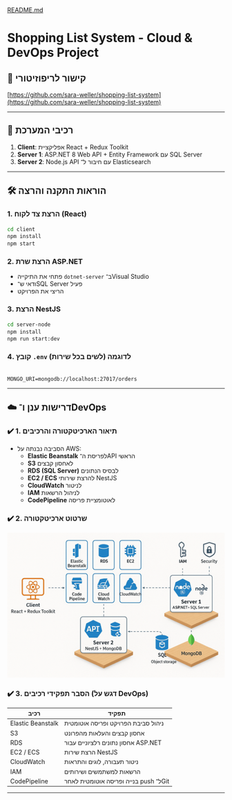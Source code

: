 [README.md](https://github.com/user-attachments/files/21406289/README.md)

# Shopping List System - Cloud & DevOps Project

## 🔗 קישור לריפוזיטורי
[https://github.com/sara-weller/shopping-list-system](https://github.com/sara-weller/shopping-list-system)

---

## 🧩 רכיבי המערכת

1. **Client**: אפליקציית React + Redux Toolkit
2. **Server 1**: ASP.NET 8 Web API + Entity Framework עם SQL Server
3. **Server 2**: Node.js API עם חיבור ל־ Elasticsearch
---

## 🛠 הוראות התקנה והרצה

### 1. הרצת צד לקוח (React)

```bash
cd client
npm install
npm start
```

### 2. הרצת שרת ASP.NET

- פתחי את התיקייה `dotnet-server` ב־Visual Studio
- ודאי ש־SQL Server פעיל
- הריצי את הפרויקט

### 3. הרצת NestJS

```bash
cd server-node
npm install
npm run start:dev
```

### 4. קובץ `.env` לדוגמה (לשים בכל שירות)

```env

MONGO_URI=mongodb://localhost:27017/orders
```

---

## ☁️ דרישות ענן ו־DevOps

### ✔️ 1. תיאור הארכיטקטורה והרכיבים

- הסביבה נבנתה על AWS:
  - **Elastic Beanstalk** לפריסת ה־API הראשי
  - **S3** לאחסון קבצים
  - **RDS (SQL Server)** לבסיס הנתונים
  - **EC2 / ECS** להרצת שירותי NestJS
  - **CloudWatch** לניטור
  - **IAM** לניהול הרשאות
  - **CodePipeline** לאוטומציית פריסה

### ✔️ 2. שרטוט ארכיטקטורה

![Architecture Diagram](docs/architecture-diagram.png)

### ✔️ 3. הסבר תפקידי רכיבים (דגש על DevOps)

| רכיב | תפקיד |
|------|-------|
| Elastic Beanstalk | ניהול סביבת הפרויקט ופריסה אוטומטית |
| S3 | אחסון קבצים והעלאות מהפרונט |
| RDS | אחסון נתונים רלציוניים עבור ASP.NET |
| EC2 / ECS | הרצת שירות NestJS |
| CloudWatch | ניטור תעבורה, לוגים והתראות |
| IAM | הרשאות למשתמשים ושירותים |
| CodePipeline | בנייה ופריסה אוטומטית לאחר push ל־Git |

---
